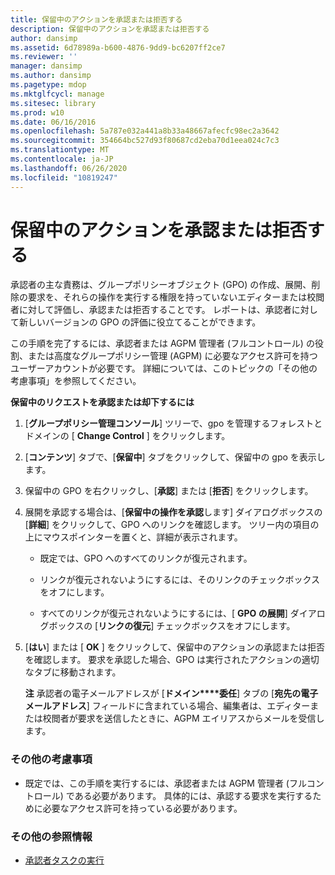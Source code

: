 ```yaml
---
title: 保留中のアクションを承認または拒否する
description: 保留中のアクションを承認または拒否する
author: dansimp
ms.assetid: 6d78989a-b600-4876-9dd9-bc6207ff2ce7
ms.reviewer: ''
manager: dansimp
ms.author: dansimp
ms.pagetype: mdop
ms.mktglfcycl: manage
ms.sitesec: library
ms.prod: w10
ms.date: 06/16/2016
ms.openlocfilehash: 5a787e032a441a8b33a48667afecfc98ec2a3642
ms.sourcegitcommit: 354664bc527d93f80687cd2eba70d1eea024c7c3
ms.translationtype: MT
ms.contentlocale: ja-JP
ms.lasthandoff: 06/26/2020
ms.locfileid: "10819247"
---
```

# 保留中のアクションを承認または拒否する


承認者の主な責務は、グループポリシーオブジェクト (GPO) の作成、展開、削除の要求を、それらの操作を実行する権限を持っていないエディターまたは校閲者に対して評価し、承認または拒否することです。 レポートは、承認者に対して新しいバージョンの GPO の評価に役立てることができます。

この手順を完了するには、承認者または AGPM 管理者 (フルコントロール) の役割、または高度なグループポリシー管理 (AGPM) に必要なアクセス許可を持つユーザーアカウントが必要です。 詳細については、このトピックの「その他の考慮事項」を参照してください。

**保留中のリクエストを承認または却下するには**

1.  [**グループポリシー管理コンソール**] ツリーで、gpo を管理するフォレストとドメインの [ **Change Control** ] をクリックします。

2.  [**コンテンツ**] タブで、[**保留中**] タブをクリックして、保留中の gpo を表示します。

3.  保留中の GPO を右クリックし、[**承認**] または [**拒否**] をクリックします。

4.  展開を承認する場合は、[**保留中の操作を承認**します] ダイアログボックスの [**詳細**] をクリックして、GPO へのリンクを確認します。 ツリー内の項目の上にマウスポインターを置くと、詳細が表示されます。

    -   既定では、GPO へのすべてのリンクが復元されます。

    -   リンクが復元されないようにするには、そのリンクのチェックボックスをオフにします。

    -   すべてのリンクが復元されないようにするには、[ **GPO の展開**] ダイアログボックスの [**リンクの復元**] チェックボックスをオフにします。

5.  [**はい**] または [ **OK** ] をクリックして、保留中のアクションの承認または拒否を確認します。 要求を承認した場合、GPO は実行されたアクションの適切なタブに移動されます。

    **注** 承認者の電子メールアドレスが [**ドメイン****委任**] タブの [**宛先の電子メールアドレス**] フィールドに含まれている場合、編集者は、エディターまたは校閲者が要求を送信したときに、AGPM エイリアスからメールを受信します。

     

### その他の考慮事項

-   既定では、この手順を実行するには、承認者または AGPM 管理者 (フルコントロール) である必要があります。 具体的には、承認する要求を実行するために必要なアクセス許可を持っている必要があります。

### その他の参照情報

-   [承認者タスクの実行](performing-approver-tasks-agpm30ops.md)

 

 





